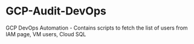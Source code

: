 # GCP-Audit-DevOps
GCP DevOps Automation - Contains scripts to fetch the list of users from IAM page, VM users, Cloud SQL
